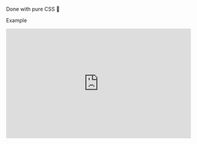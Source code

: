 Done with pure CSS 🧡

Example

<iframe height="300" style="width: 100%;" scrolling="no" title="Holy Grail layout" src="https://codepen.io/sargentogato/embed/jOJbqzW?default-tab=html%2Cresult" frameborder="no" loading="lazy" allowtransparency="true" allowfullscreen="true">
  See the Pen <a href="https://codepen.io/sargentogato/pen/jOJbqzW">
  Holy Grail layout</a> by Sargentogato (<a href="https://codepen.io/sargentogato">@sargentogato</a>)
  on <a href="https://codepen.io">CodePen</a>.
</iframe>
